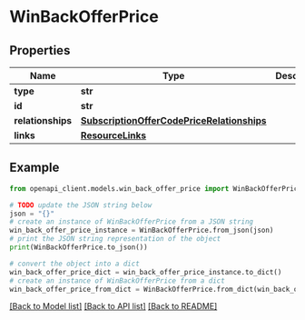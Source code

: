 # WinBackOfferPrice


## Properties

Name | Type | Description | Notes
------------ | ------------- | ------------- | -------------
**type** | **str** |  | 
**id** | **str** |  | 
**relationships** | [**SubscriptionOfferCodePriceRelationships**](SubscriptionOfferCodePriceRelationships.md) |  | [optional] 
**links** | [**ResourceLinks**](ResourceLinks.md) |  | [optional] 

## Example

```python
from openapi_client.models.win_back_offer_price import WinBackOfferPrice

# TODO update the JSON string below
json = "{}"
# create an instance of WinBackOfferPrice from a JSON string
win_back_offer_price_instance = WinBackOfferPrice.from_json(json)
# print the JSON string representation of the object
print(WinBackOfferPrice.to_json())

# convert the object into a dict
win_back_offer_price_dict = win_back_offer_price_instance.to_dict()
# create an instance of WinBackOfferPrice from a dict
win_back_offer_price_from_dict = WinBackOfferPrice.from_dict(win_back_offer_price_dict)
```
[[Back to Model list]](../README.md#documentation-for-models) [[Back to API list]](../README.md#documentation-for-api-endpoints) [[Back to README]](../README.md)



